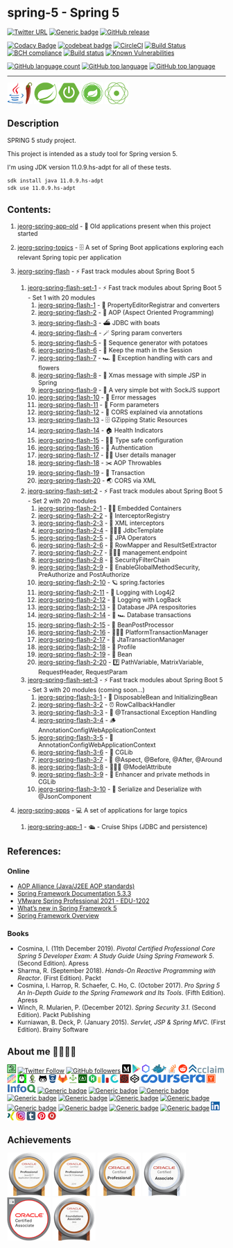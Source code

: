 # spring-5 - Spring 5

[![Twitter URL](https://img.shields.io/twitter/url?logoColor=blue&style=social&url=https%3A%2F%2Fimg.shields.io%2Ftwitter%2Furl%3Fstyle%3Dsocial)](https://twitter.com/intent/tweet?text=%20Checkout%20this%20%40github%20repo%20by%20%40joaofse%20%F0%9F%91%A8%F0%9F%8F%BD%E2%80%8D%F0%9F%92%BB%3A%20https%3A//github.com/jesperancinha/spring-test-drives)
[![Generic badge](https://img.shields.io/static/v1.svg?label=GitHub&message=Spring%20Test%20Drives&color=informational)](https://github.com/jesperancinha/spring-test-drives)
[![GitHub release](https://img.shields.io/github/release-pre/jesperancinha/spring-test-drives.svg)](#)

[![Codacy Badge](https://api.codacy.com/project/badge/Grade/9d14f60a58bd456fb1084860b5a46871)](https://www.codacy.com/manual/jofisaes/spring-test-drives?utm_source=github.com&amp;utm_medium=referral&amp;utm_content=jesperancinha/spring-test-drives&amp;utm_campaign=Badge_Grade)
[![codebeat badge](https://codebeat.co/badges/b9097b8c-40f8-48bf-beb3-2007803b4bad)](https://codebeat.co/projects/github-com-jesperancinha-spring-test-drives-master)
[![CircleCI](https://circleci.com/gh/jesperancinha/spring-test-drives.svg?style=svg)](https://circleci.com/gh/jesperancinha/spring-test-drives)
[![Build Status](https://travis-ci.org/jesperancinha/spring-test-drives.svg?branch=master)](https://travis-ci.org/jesperancinha/spring-test-drives)
[![BCH compliance](https://bettercodehub.com/edge/badge/jesperancinha/spring-test-drives?branch=master)](https://bettercodehub.com/)
[![Build status](https://ci.appveyor.com/api/projects/status/wksvhmqaq0sd8505?svg=true)](https://ci.appveyor.com/project/jesperancinha/spring-test-drives)
[![Known Vulnerabilities](https://snyk.io/test/github/jesperancinha/spring-test-drives/badge.svg)](https://snyk.io/test/github/jesperancinha/spring-test-drives)

[![GitHub language count](https://img.shields.io/github/languages/count/jesperancinha/spring-test-drives.svg)](#)
[![GitHub top language](https://img.shields.io/github/languages/top/jesperancinha/spring-test-drives.svg)](#)
[![GitHub top language](https://img.shields.io/github/languages/code-size/jesperancinha/spring-test-drives.svg)](#)

---
[![alt text](https://raw.githubusercontent.com/jesperancinha/project-signer/master/project-signer-templates/icons-50/java-50.png "Java")](https://www.oracle.com/nl/java/)
[![alt text](https://raw.githubusercontent.com/jesperancinha/project-signer/master/project-signer-templates/icons-50/lombok-50.png "Lombok")](https://projectlombok.org/)
[![alt text](https://raw.githubusercontent.com/jesperancinha/project-signer/master/project-signer-templates/icons-50/spring-50.png "Spring Framework")](https://spring.io/projects/spring-framework)
[![alt text](https://raw.githubusercontent.com/jesperancinha/project-signer/master/project-signer-templates/icons-50/spring-boot-50.png "Spring Boot")](https://spring.io/projects/spring-boot)
[![alt text](https://raw.githubusercontent.com/jesperancinha/project-signer/master/project-signer-templates/icons-50/spring-webflux-50.png "Spring Webfllux")](https://spring.io/projects/spring-boot)
[![alt text](https://raw.githubusercontent.com/jesperancinha/project-signer/master/project-signer-templates/icons-50/spring-reactor-50.png "Spring Reactor")](https://spring.io/reactive)

## Description

SPRING 5 study project.

This project is intended as a study tool for Spring version 5.

I'm using JDK version 11.0.9.hs-adpt for all of these tests.

```bash
sdk install java 11.0.9.hs-adpt
sdk use 11.0.9.hs-adpt 
```

## Contents:

1. [jeorg-spring-app-old](./jeorg-spring-app-old) - 💾 Old applications present when this project started
2. [jeorg-spring-topics](./jeorg-spring-topics) - 🗄 A set of Spring Boot applications exploring each relevant Spring topic per application
3. [jeorg-spring-flash](./jeorg-spring-flash) - ⚡️ Fast track modules about Spring Boot 5
   1. [jeorg-spring-flash-set-1](./jeorg-spring-flash/jeorg-spring-flash-set-1) - ⚡️ Fast track modules about Spring Boot 5 - Set 1 with 20 modules
       1. [jeorg-spring-flash-1](./jeorg-spring-flash/jeorg-spring-flash-set-1/jeorg-spring-flash-1) - 🍋 PropertyEditorRegistrar and converters
       2. [jeorg-spring-flash-2](./jeorg-spring-flash/jeorg-spring-flash-set-1/jeorg-spring-flash-2) - 🌱 AOP (Aspect Oriented Programming)
       3. [jeorg-spring-flash-3](./jeorg-spring-flash/jeorg-spring-flash-set-1/jeorg-spring-flash-3) - ⛴ JDBC with boats
       4. [jeorg-spring-flash-4](./jeorg-spring-flash/jeorg-spring-flash-set-1/jeorg-spring-flash-4) - 🪄 Spring param converters
       5. [jeorg-spring-flash-5](./jeorg-spring-flash/jeorg-spring-flash-set-1/jeorg-spring-flash-5) - 🥔 Sequence generator with potatoes
       6. [jeorg-spring-flash-6](./jeorg-spring-flash/jeorg-spring-flash-set-1/jeorg-spring-flash-6) - 🧮 Keep the math in the Session
       7. [jeorg-spring-flash-7](./jeorg-spring-flash/jeorg-spring-flash-set-1/jeorg-spring-flash-7) - 🏎 🌺 Exception handling with cars and flowers
       8. [jeorg-spring-flash-8](./jeorg-spring-flash/jeorg-spring-flash-set-1/jeorg-spring-flash-8) - 🎄 Xmas message with simple JSP in Spring
       9. [jeorg-spring-flash-9](./jeorg-spring-flash/jeorg-spring-flash-set-1/jeorg-spring-flash-9) - 🤖 A very simple bot with SockJS support
       10. [jeorg-spring-flash-10](./jeorg-spring-flash/jeorg-spring-flash-set-1/jeorg-spring-flash-10) - 🛑 Error messages
       11. [jeorg-spring-flash-11](./jeorg-spring-flash/jeorg-spring-flash-set-1/jeorg-spring-flash-11) - 👔 Form parameters
       12. [jeorg-spring-flash-12](./jeorg-spring-flash/jeorg-spring-flash-set-1/jeorg-spring-flash-12) - 🔑 CORS explained via annotations
       13. [jeorg-spring-flash-13](./jeorg-spring-flash/jeorg-spring-flash-set-1/jeorg-spring-flash-13) - 🗄 GZipping Static Resources
       14. [jeorg-spring-flash-14](./jeorg-spring-flash/jeorg-spring-flash-set-1/jeorg-spring-flash-14) - 🏠 Health Indicators
       15. [jeorg-spring-flash-15](./jeorg-spring-flash/jeorg-spring-flash-set-1/jeorg-spring-flash-15) - 🧑‍🎤 Type safe configuration
       16. [jeorg-spring-flash-16](./jeorg-spring-flash/jeorg-spring-flash-set-1/jeorg-spring-flash-16) - 🚨 Authentication
       17. [jeorg-spring-flash-17](./jeorg-spring-flash/jeorg-spring-flash-set-1/jeorg-spring-flash-17) - 🧞‍♂️ User details manager
       18. [jeorg-spring-flash-18](./jeorg-spring-flash/jeorg-spring-flash-set-1/jeorg-spring-flash-18) - ✂️ AOP Throwables
       19. [jeorg-spring-flash-19](./jeorg-spring-flash/jeorg-spring-flash-set-1/jeorg-spring-flash-19) - 🎫 Transaction
       20. [jeorg-spring-flash-20](./jeorg-spring-flash/jeorg-spring-flash-set-1/jeorg-spring-flash-20) - 🌏 CORS via XML
   2. [jeorg-spring-flash-set-2](./jeorg-spring-flash/jeorg-spring-flash-set-2) - ⚡️ Fast track modules about Spring Boot 5 - Set 2 with 20 modules
      1. [jeorg-spring-flash-2-1](./jeorg-spring-flash/jeorg-spring-flash-set-2/jeorg-spring-flash-2-1) - 🕺🏻 Embedded Containers
      2. [jeorg-spring-flash-2-2](./jeorg-spring-flash/jeorg-spring-flash-set-2/jeorg-spring-flash-2-2) - 🍷 InterceptorRegistry
      3. [jeorg-spring-flash-2-3](./jeorg-spring-flash/jeorg-spring-flash-set-2/jeorg-spring-flash-2-3) - 🥂 XML interceptors
      4. [jeorg-spring-flash-2-4](./jeorg-spring-flash/jeorg-spring-flash-set-2/jeorg-spring-flash-2-4) - 🧑🏻‍⚖️ JdbcTemplate
      5. [jeorg-spring-flash-2-5](./jeorg-spring-flash/jeorg-spring-flash-set-2/jeorg-spring-flash-2-5) - 🧮️ JPA Operators
      6. [jeorg-spring-flash-2-6](./jeorg-spring-flash/jeorg-spring-flash-set-2/jeorg-spring-flash-2-6) - 🐚 RowMapper and ResultSetExtractor
      7. [jeorg-spring-flash-2-7](./jeorg-spring-flash/jeorg-spring-flash-set-2/jeorg-spring-flash-2-7) - 🙅🏽‍♂️ management.endpoint
      8. [jeorg-spring-flash-2-8](./jeorg-spring-flash/jeorg-spring-flash-set-2/jeorg-spring-flash-2-8) - 🦅 SecurityFilterChain
      9. [jeorg-spring-flash-2-9](./jeorg-spring-flash/jeorg-spring-flash-set-2/jeorg-spring-flash-2-9) - 💍 EnableGlobalMethodSecurity, PreAuthorize and PostAuthorize
      10. [jeorg-spring-flash-2-10](./jeorg-spring-flash/jeorg-spring-flash-set-2/jeorg-spring-flash-2-10) - 🪐 spring.factories
      11. [jeorg-spring-flash-2-11](./jeorg-spring-flash/jeorg-spring-flash-set-2/jeorg-spring-flash-2-11) - 🍢 Logging with Log4j2
      12. [jeorg-spring-flash-2-12](./jeorg-spring-flash/jeorg-spring-flash-set-2/jeorg-spring-flash-2-12) - 🍡 Logging with LogBack
      13. [jeorg-spring-flash-2-13](./jeorg-spring-flash/jeorg-spring-flash-set-2/jeorg-spring-flash-2-13) - 🧁 Database JPA respositories
      14. [jeorg-spring-flash-2-14](./jeorg-spring-flash/jeorg-spring-flash-set-2/jeorg-spring-flash-2-14) - 🚖 🏎 Database transactions
      15. [jeorg-spring-flash-2-15](./jeorg-spring-flash/jeorg-spring-flash-set-2/jeorg-spring-flash-2-15) - 🧀 BeanPostProcessor
      16. [jeorg-spring-flash-2-16](./jeorg-spring-flash/jeorg-spring-flash-set-2/jeorg-spring-flash-2-16) - 👩🏻‍🌾 PlatformTransactionManager
      17. [jeorg-spring-flash-2-17](./jeorg-spring-flash/jeorg-spring-flash-set-2/jeorg-spring-flash-2-17) - 🔮 JtaTransactionManager
      18. [jeorg-spring-flash-2-18](./jeorg-spring-flash/jeorg-spring-flash-set-2/jeorg-spring-flash-2-18) - 👥 Profile
      19. [jeorg-spring-flash-2-19](./jeorg-spring-flash/jeorg-spring-flash-set-2/jeorg-spring-flash-2-19) - 🍃 Bean
      20. [jeorg-spring-flash-2-20](./jeorg-spring-flash/jeorg-spring-flash-set-2/jeorg-spring-flash-2-20) - 7️⃣ PathVariable, MatrixVariable, RequestHeader, RequestParam
   3. [jeorg-spring-flash-set-3](./jeorg-spring-flash/jeorg-spring-flash-set-3) - ⚡️ Fast track modules about Spring Boot 5 - Set 3 with 20 modules (coming soon...)
      1. [jeorg-spring-flash-3-1](./jeorg-spring-flash/jeorg-spring-flash-set-3/jeorg-spring-flash-3-1) - 📖 DisposableBean and InitializingBean
      2. [jeorg-spring-flash-3-2](./jeorg-spring-flash/jeorg-spring-flash-set-3/jeorg-spring-flash-3-2) - ⏰ RowCallbackHandler
      3. [jeorg-spring-flash-3-3](./jeorg-spring-flash/jeorg-spring-flash-set-3/jeorg-spring-flash-3-3) - 🧠 @Transactional Exception Handling
      4. [jeorg-spring-flash-3-4](./jeorg-spring-flash/jeorg-spring-flash-set-3/jeorg-spring-flash-3-4) - 🪵 AnnotationConfigWebApplicationContext
      5. [jeorg-spring-flash-3-5](./jeorg-spring-flash/jeorg-spring-flash-set-3/jeorg-spring-flash-3-5) - 🗿 AnnotationConfigWebApplicationContext
      6. [jeorg-spring-flash-3-6](./jeorg-spring-flash/jeorg-spring-flash-set-3/jeorg-spring-flash-3-6) - 🍅 CGLib
      7. [jeorg-spring-flash-3-7](./jeorg-spring-flash/jeorg-spring-flash-set-3/jeorg-spring-flash-3-7) - 🎸 @Aspect, @Before, @After, @Around
      8. [jeorg-spring-flash-3-8](./jeorg-spring-flash/jeorg-spring-flash-set-3/jeorg-spring-flash-3-8) - 🤵🏻‍♂️ @ModelAttribute
      9. [jeorg-spring-flash-3-9](./jeorg-spring-flash/jeorg-spring-flash-set-3/jeorg-spring-flash-3-9) - 🍃️ Enhancer and private methods in CGLib
      10. [jeorg-spring-flash-3-10](./jeorg-spring-flash/jeorg-spring-flash-set-3/jeorg-spring-flash-3-10) - 🎸 Serialize and Deserialize with @JsonComponent

4. [jeorg-spring-apps](./jeorg-spring-apps) - 💻 A set of applications for large topics
    1. [jeorg-spring-app-1](./jeorg-spring-apps/jeorg-spring-app-1) - 🛳 - Cruise Ships (JDBC and persistence)

## References:

### Online

- [AOP Alliance (Java/J2EE AOP standards)](http://aopalliance.sourceforge.net/)
- [Spring Framework Documentation 5.3.3](https://docs.spring.io/spring-framework/docs/5.3.3/reference/html/)
- [VMware Spring Professional 2021 - EDU-1202](https://www.vmware.com/education-services/certification/vcp-spring.html)
- [What’s new in Spring Framework 5](https://developer.ibm.com/languages/java/tutorials/j-whats-new-in-spring-framework-5-theedom)
- [Spring Framework Overview](https://docs.spring.io/spring-framework/docs/5.1.18.RELEASE/spring-framework-reference/overview.html)

### Books

- Cosmina, I. (11th December 2019). <i>Pivotal Certified Professional Core Spring 5 Developer Exam: A Study Guide Using Spring Framework 5</i>. (Second Edition). Apress
- Sharma, R. (September 2018). <i>Hands-On Reactive Programming with Reactor</i>. (First Edition). Packt
- Cosmina, I. Harrop, R. Schaefer, C. Ho, C. (October 2017). <i>Pro Spring 5 An In-Depth Guide to the Spring Framework and Its Tools</i>. (Fifth Edition). Apress
- Winch, R. Mularien, P. (December 2012). <i>Spring Security 3.1</i>. (Second Edition). Packt Publishing
- Kurniawan, B. Deck, P. (January 2015). <i>Servlet, JSP & Spring MVC</i>. (First Edition). Brainy Software

## About me 👨🏽‍💻🚀

[![alt text](https://raw.githubusercontent.com/jesperancinha/project-signer/master/project-signer-templates/icons-20/JEOrgLogo-20.png "João Esperancinha Homepage")](http://joaofilipesabinoesperancinha.nl)
[![Twitter Follow](https://img.shields.io/twitter/follow/joaofse?label=João%20Esperancinha&style=social "Twitter")](https://twitter.com/joaofse)
[![GitHub followers](https://img.shields.io/github/followers/jesperancinha.svg?label=jesperancinha&style=social "GitHub")](https://github.com/jesperancinha)
[![alt text](https://raw.githubusercontent.com/jesperancinha/project-signer/master/project-signer-templates/icons-20/medium-20.png "Medium")](https://medium.com/@jofisaes)
[![alt text](https://raw.githubusercontent.com/jesperancinha/project-signer/master/project-signer-templates/icons-20/google-apps-20.png "Google Apps")](https://play.google.com/store/apps/developer?id=Joao+Filipe+Sabino+Esperancinha)
[![alt text](https://raw.githubusercontent.com/jesperancinha/project-signer/master/project-signer-templates/icons-20/sonatype-20.png "Sonatype Search Repos")](https://search.maven.org/search?q=org.jesperancinha)
[![alt text](https://raw.githubusercontent.com/jesperancinha/project-signer/master/project-signer-templates/icons-20/docker-20.png "Docker Images")](https://hub.docker.com/u/jesperancinha)
[![alt text](https://raw.githubusercontent.com/jesperancinha/project-signer/master/project-signer-templates/icons-20/stack-overflow-20.png)](https://stackoverflow.com/users/3702839/joao-esperancinha)
[![alt text](https://raw.githubusercontent.com/jesperancinha/project-signer/master/project-signer-templates/icons-20/reddit-20.png "Reddit")](https://www.reddit.com/user/jesperancinha/)
[![alt text](https://raw.githubusercontent.com/jesperancinha/project-signer/master/project-signer-templates/icons-20/acclaim-20.png "Acclaim")](https://www.youracclaim.com/users/joao-esperancinha/badges)
[![alt text](https://raw.githubusercontent.com/jesperancinha/project-signer/master/project-signer-templates/icons-20/devto-20.png "Dev To")](https://dev.to/jofisaes)
[![alt text](https://raw.githubusercontent.com/jesperancinha/project-signer/master/project-signer-templates/icons-20/hackernoon-20.jpeg "Hackernoon")](https://hackernoon.com/@jesperancinha)
[![alt text](https://raw.githubusercontent.com/jesperancinha/project-signer/master/project-signer-templates/icons-20/codeproject-20.png "Code Project")](https://www.codeproject.com/Members/jesperancinha)
[![alt text](https://raw.githubusercontent.com/jesperancinha/project-signer/master/project-signer-templates/icons-20/github-20.png "GitHub")](https://github.com/jesperancinha)
[![alt text](https://raw.githubusercontent.com/jesperancinha/project-signer/master/project-signer-templates/icons-20/bitbucket-20.png "BitBucket")](https://bitbucket.org/jesperancinha)
[![alt text](https://raw.githubusercontent.com/jesperancinha/project-signer/master/project-signer-templates/icons-20/gitlab-20.png "GitLab")](https://gitlab.com/jesperancinha)
[![alt text](https://raw.githubusercontent.com/jesperancinha/project-signer/master/project-signer-templates/icons-20/bintray-20.png "BinTray")](https://bintray.com/jesperancinha)
[![alt text](https://raw.githubusercontent.com/jesperancinha/project-signer/master/project-signer-templates/icons-20/free-code-camp-20.jpg "FreeCodeCamp")](https://www.freecodecamp.org/jofisaes)
[![alt text](https://raw.githubusercontent.com/jesperancinha/project-signer/master/project-signer-templates/icons-20/hackerrank-20.png "HackerRank")](https://www.hackerrank.com/jofisaes)
[![alt text](https://raw.githubusercontent.com/jesperancinha/project-signer/master/project-signer-templates/icons-20/codeforces-20.png "Code Forces")](https://codeforces.com/profile/jesperancinha)
[![alt text](https://raw.githubusercontent.com/jesperancinha/project-signer/master/project-signer-templates/icons-20/codebyte-20.png "Codebyte")](https://coderbyte.com/profile/jesperancinha)
[![alt text](https://raw.githubusercontent.com/jesperancinha/project-signer/master/project-signer-templates/icons-20/codewars-20.png "CodeWars")](https://www.codewars.com/users/jesperancinha)
[![alt text](https://raw.githubusercontent.com/jesperancinha/project-signer/master/project-signer-templates/icons-20/codepen-20.png "Code Pen")](https://codepen.io/jesperancinha)
[![alt text](https://raw.githubusercontent.com/jesperancinha/project-signer/master/project-signer-templates/icons-20/coursera-20.png "Coursera")](https://www.coursera.org/user/da3ff90299fa9297e283ee8e65364ffb)
[![alt text](https://raw.githubusercontent.com/jesperancinha/project-signer/master/project-signer-templates/icons-20/hacker-news-20.png "Hacker News")](https://news.ycombinator.com/user?id=jesperancinha)
[![alt text](https://raw.githubusercontent.com/jesperancinha/project-signer/master/project-signer-templates/icons-20/infoq-20.png "InfoQ")](https://www.infoq.com/profile/Joao-Esperancinha.2/)
[![Generic badge](https://img.shields.io/static/v1.svg?label=Articles&message=Across%20The%20Web&color=purple)](https://github.com/jesperancinha/project-signer/blob/master/project-signer-templates/Articles.md)
[![Generic badge](https://img.shields.io/static/v1.svg?label=Homepage&message=Time%20Disruption%20Studios&color=6495ED)](http://tds.joaofilipesabinoesperancinha.nl/)
[![Generic badge](https://img.shields.io/static/v1.svg?label=Homepage&message=Image%20Train%20Filters&color=6495ED)](http://itf.joaofilipesabinoesperancinha.nl/)
[![Generic badge](https://img.shields.io/static/v1.svg?label=Homepage&message=MancalaJE&color=6495ED)](http://mancalaje.joaofilipesabinoesperancinha.nl/)
[![Generic badge](https://img.shields.io/static/v1.svg?label=All%20Badges&message=Badges&color=red)](https://github.com/jesperancinha/project-signer/blob/master/project-signer-templates/Badges.md)
[![Generic badge](https://img.shields.io/static/v1.svg?label=Status&message=Project%20Status&color=red)](https://github.com/jesperancinha/project-signer/blob/master/project-signer-templates/Status.md)
[![Generic badge](https://img.shields.io/static/v1.svg?label=GitHub&message=ITF%20Chartizate%20Android&color=yellow)](https://github.com/JEsperancinhaOrg/itf-chartizate-android)
[![Generic badge](https://img.shields.io/static/v1.svg?label=GitHub&message=ITF%20Chartizate%20Java&color=yellow)](https://github.com/JEsperancinhaOrg/itf-chartizate-modules/tree/master/itf-chartizate-java)
[![Generic badge](https://img.shields.io/static/v1.svg?label=GitHub&message=ITF%20Chartizate%20API&color=yellow)](https://github.com/JEsperancinhaOrg/itf-chartizate/tree/master/itf-chartizate-api)
[![Generic badge](https://img.shields.io/static/v1.svg?label=GitHub&message=Markdowner%20Core&color=yellow)](https://github.com/jesperancinha/markdowner/tree/master/markdowner-core)
[![Generic badge](https://img.shields.io/static/v1.svg?label=GitHub&message=Markdowner%20Filter&color=yellow)](https://github.com/jesperancinha/markdowner/tree/master/markdowner-filter)
[![alt text](https://raw.githubusercontent.com/jesperancinha/project-signer/master/project-signer-templates/icons-20/linkedin-20.png "LinkedIn")](https://www.linkedin.com/in/joaoesperancinha/)
[![alt text](https://raw.githubusercontent.com/jesperancinha/project-signer/master/project-signer-templates/icons-20/xing-20.png "Xing")](https://www.xing.com/profile/Joao_Esperancinha/cv)
[![alt text](https://raw.githubusercontent.com/jesperancinha/project-signer/master/project-signer-templates/icons-20/instagram-20.png "Instagram")](https://www.instagram.com/jesperancinha/)
[![alt text](https://raw.githubusercontent.com/jesperancinha/project-signer/master/project-signer-templates/icons-20/tumblr-20.png "Tumblr")](https://jofisaes.tumblr.com/)
[![alt text](https://raw.githubusercontent.com/jesperancinha/project-signer/master/project-signer-templates/icons-20/pinterest-20.png "Pinterest")](https://nl.pinterest.com/jesperancinha/)
[![alt text](https://raw.githubusercontent.com/jesperancinha/project-signer/master/project-signer-templates/icons-20/quora-20.png "Quora")](https://nl.quora.com/profile/Jo%C3%A3o-Esperancinha)

## Achievements

[![Oracle Certified Professional, JEE 7 Developer](https://raw.githubusercontent.com/jesperancinha/project-signer/master/project-signer-templates/badges/oracle-certified-professional-java-ee-7-application-developer-100.png "Oracle Certified Professional, JEE7 Developer")](https://www.youracclaim.com/badges/27a14e06-f591-4105-91ca-8c3215ef39a2/public_url)
[![Oracle Certified Professional, Java SE 11 Programmer](https://raw.githubusercontent.com/jesperancinha/project-signer/master/project-signer-templates/badges/oracle-certified-professional-java-se-11-developer-100.png "Oracle Certified Professional, Java SE 11 Programmer")](https://www.youracclaim.com/badges/87609d8e-27c5-45c9-9e42-60a5e9283280/public_url)
[![Oracle Certified Professional, Java SE 8 Programmer](https://raw.githubusercontent.com/jesperancinha/project-signer/master/project-signer-templates/badges/oracle-certified-professional-java-se-8-programmer-100.png "Oracle Certified Professional, Java SE 8 Programmer")](https://www.youracclaim.com/badges/92e036f5-4e11-4cff-9935-3e62266d2074/public_url)
[![Oracle Certified Associate, Java SE 8 Programmer](https://raw.githubusercontent.com/jesperancinha/project-signer/master/project-signer-templates/badges/oracle-certified-associate-java-se-8-programmer-100.png "Oracle Certified Associate, Java SE 8 Programmer")](https://www.youracclaim.com/badges/a206436d-6fd8-4ca1-8feb-38a838446ee7/public_url)
[![Oracle Certified Associate, Java SE 7 Programmer](https://raw.githubusercontent.com/jesperancinha/project-signer/master/project-signer-templates/badges/oracle-certified-associate-java-se-7-programmer-100.png "Oracle Certified Associate, Java SE 7 Programmer")](https://www.youracclaim.com/badges/f4c6cc1e-cb52-432b-904d-36d266112225/public_url)
[![Oracle Certified Junior Associate](https://raw.githubusercontent.com/jesperancinha/project-signer/master/project-signer-templates/badges/oracle-certified-foundations-associate-java-100.png "Oracle Certified Foundations Associate")](https://www.youracclaim.com/badges/6db92c1e-7bca-4856-9543-0d5ed0182794/public_url)
